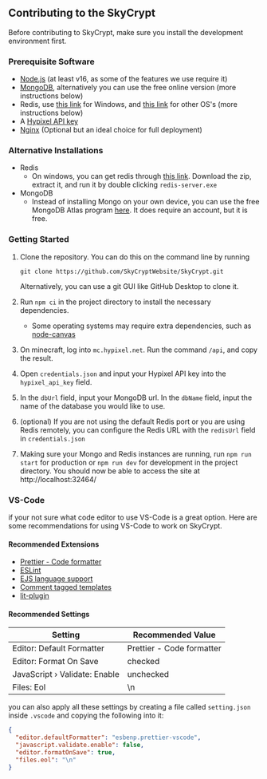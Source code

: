 ## Contributing to the SkyCrypt

Before contributing to SkyCrypt, make sure you install the development environment first.

### Prerequisite Software

- [Node.js](https://nodejs.org) (at least v16, as some of the features we use require it)
- [MongoDB](https://docs.mongodb.com/manual/administration/install-community/), alternatively you can use the free online version (more instructions below)
- Redis, use [this link](https://github.com/MicrosoftArchive/redis/releases/tag/win-3.2.100) for Windows, and [this link](https://redis.io/) for other OS's (more instructions below)
- A [Hypixel API key](https://api.hypixel.net/)
- [Nginx](https://www.nginx.com/) (Optional but an ideal choice for full deployment)

### Alternative Installations

- Redis
  - On windows, you can get redis through [this link](https://github.com/MicrosoftArchive/redis/releases/tag/win-3.2.100). Download the zip, extract it, and run it by double clicking `redis-server.exe`
- MongoDB
  - Instead of installing Mongo on your own device, you can use the free MongoDB Atlas program [here](https://www.mongodb.com/). It does require an account, but it is free.

### Getting Started

1. Clone the repository. You can do this on the command line by running

   ```
   git clone https://github.com/SkyCryptWebsite/SkyCrypt.git
   ```

   Alternatively, you can use a git GUI like GitHub Desktop to clone it.

2. Run `npm ci` in the project directory to install the necessary dependencies.
   - Some operating systems may require extra dependencies, such as [node-canvas](https://github.com/Automattic/node-canvas/wiki)
3. On minecraft, log into `mc.hypixel.net`. Run the command `/api`, and copy the result.
4. Open `credentials.json` and input your Hypixel API key into the `hypixel_api_key` field.
5. In the `dbUrl` field, input your MongoDB url. In the `dbName` field, input the name of the database you would like to use.
6. (optional) If you are not using the default Redis port or you are using Redis remotely, you can configure the Redis URL with the `redisUrl` field in `credentials.json`
7. Making sure your Mongo and Redis instances are running, run `npm run start` for production or `npm run dev` for development in the project directory. You should now be able to access the site at http://localhost:32464/

### VS-Code

if your not sure what code editor to use VS-Code is a great option. Here are some recommendations for using VS-Code to work on SkyCrypt.

#### Recommended Extensions

- [Prettier - Code formatter](https://marketplace.visualstudio.com/items?itemName=esbenp.prettier-vscode)
- [ESLint](https://marketplace.visualstudio.com/items?itemName=dbaeumer.vscode-eslint)
- [EJS language support](https://marketplace.visualstudio.com/items?itemName=digitalbrainstem.javascript-ejs-support)
- [Comment tagged templates](https://marketplace.visualstudio.com/items?itemName=bierner.comment-tagged-templates)
- [lit-plugin](https://marketplace.visualstudio.com/items?itemName=runem.lit-plugin)

#### Recommended Settings

| Setting                       | Recommended Value         |
| ----------------------------- | ------------------------- |
| Editor: Default Formatter     | Prettier - Code formatter |
| Editor: Format On Save        | checked                   |
| JavaScript › Validate: Enable | unchecked                 |
| Files: Eol                    | \n                        |

you can also apply all these settings by creating a file called `setting.json` inside `.vscode` and copying the following into it:

```json
{
  "editor.defaultFormatter": "esbenp.prettier-vscode",
  "javascript.validate.enable": false,
  "editor.formatOnSave": true,
  "files.eol": "\n"
}
```
